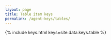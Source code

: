```yaml
---
layout: page
title: Table item keys
permalink: /agent-keys/tables/
---
```


{% include keys.html keys=site.data.keys.table %}